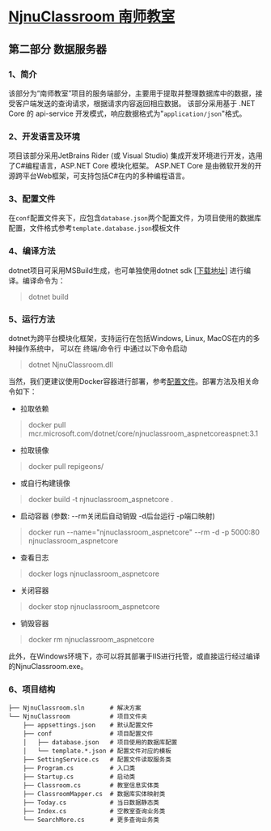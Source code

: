 # [NjnuClassroom 南师教室](../README.md)
## 第二部分 数据服务器


### 1、简介
该部分为“南师教室”项目的服务端部分，主要用于提取并整理数据库中的数据，接受客户端发送的查询请求，根据请求内容返回相应数据。
该部分采用基于 .NET Core 的 api-service 开发模式，响应数据格式为"`application/json`"格式。


### 2、开发语言及环境
项目该部分采用JetBrains Rider (或 Visual Studio) 集成开发环境进行开发，选用了C#编程语言，ASP.NET Core 模块化框架。
ASP.NET Core 是由微软开发的开源跨平台Web框架，可支持包括C#在内的多种编程语言。


### 3、配置文件
在`conf`配置文件夹下，应包含`database.json`两个配置文件，为项目使用的数据库配置，文件格式参考`template.database.json`模板文件


### 4、编译方法
dotnet项目可采用MSBuild生成，也可单独使用dotnet sdk
[[下载地址](https://dotnet.microsoft.com/download)]
进行编译。编译命令为：
> dotnet build


### 5、运行方法
dotnet为跨平台模块化框架，支持运行在包括Windows, Linux, MacOS在内的多种操作系统中，
可以在 终端/命令行 中通过以下命令启动
> dotnet NjnuClassroom.dll

当然，我们更建议使用Docker容器进行部署，参考[配置文件](./Dockerfile)。部署方法及相关命令如下：
- 拉取依赖
> docker pull mcr.microsoft.com/dotnet/core/njnuclassroom_aspnetcoreaspnet:3.1
- 拉取镜像
> docker pull repigeons/
- 或自行构建镜像
> docker build -t njnuclassroom_aspnetcore .
- 启动容器 (参数: --rm关闭后自动销毁 -d后台运行 -p端口映射)
> docker run --name="njnuclassroom_aspnetcore" --rm -d -p 5000:80 njnuclassroom_aspnetcore
- 查看日志
> docker logs njnuclassroom_aspnetcore
- 关闭容器
> docker stop njnuclassroom_aspnetcore
- 销毁容器
> docker rm njnuclassroom_aspnetcore

此外，在Windows环境下，亦可以将其部署于IIS进行托管，或直接运行经过编译的NjnuClassroom.exe。


### 6、项目结构
```
├── NjnuClassroom.sln       # 解决方案
└── NjnuClassroom           # 项目文件夹
    ├── appsettings.json    # 默认配置文件
    ├── conf                # 项目配置文件
    │   ├── database.json   # 项目使用的数据库配置
    │   └── template.*.json # 配置文件对应的模板
    ├── SettingService.cs   # 配置文件读取服务类
    ├── Program.cs          # 入口类
    ├── Startup.cs          # 启动类
    ├── Classroom.cs        # 教室信息实体类
    ├── ClassroomMapper.cs  # 数据库实体映射类
    ├── Today.cs            # 当日数据静态类
    ├── Index.cs            # 空教室查询业务类
    └── SearchMore.cs       # 更多查询业务类
```
